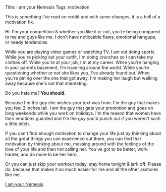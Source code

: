 Title: I am your Nemesis
Tags: motivation

This is something I've read on reddit and with some changes, it is a hell of a motivation fix.

Hi. I'm your competition & whether you like it or not, you're being compared to me and guys like me. I don't have noticeable flaws, emotional hangups, or needy tendencies. 

While you are playing video games or watching TV, I am out doing sports. While you're picking out your outfit, I'm doing crunches so I can take my clothes off. While you're at your job, I'm at my career. While you're hanging in your parents basement, I'm traveling around the world. While you're questioning whether or not she likes you, I've already found out. When you're pining over the one that got away, I'm making her laugh but walking away because she's not that interesting. 

Do you hate me? **You should**.

Because I'm the guy she wishes your text was from. I'm the guy that makes you feel 2 inches tall. I am the guy that gets your promotion and goes on long weekends while you work on holidays.
I'm the reason that women have their emotions guarded and I'm the guy you'd punch out if you weren't such a little bitch.

If you can't find enough motivation to change your life just by thinking about all the great things you can experience out there, you can find that motivation by thinking about me, messing around with the feelings of the love of your life and then not calling her. You've got to be better, work harder, and do more to be her hero.

Or you can just skip your workout today, stay home tonight & jerk off. Please do, because that makes it so much easier for me and all the other assholes like me.

[I am your Nemesis](http://www.reddit.com/).